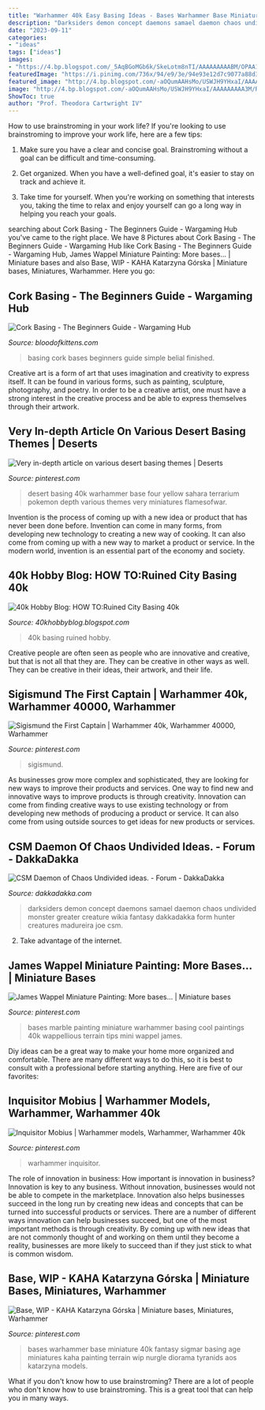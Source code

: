 ```yaml
---
title: "Warhammer 40k Easy Basing Ideas - Bases Warhammer Base Miniature 40k Fantasy Sigmar Basing Age Miniatures Kaha Painting Terrain Wip Nurgle Diorama Tyranids Aos Katarzyna Models"
description: "Darksiders demon concept daemons samael daemon chaos undivided monster greater creature wikia fantasy dakkadakka form hunter creatures madureira joe csm"
date: "2023-09-11"
categories:
- "ideas"
tags: ["ideas"]
images:
- "https://4.bp.blogspot.com/_5AqBGoMGb6k/SkeLotm8nTI/AAAAAAAAABM/OPAA1BDtaOs/s320/IMG_0392.jpg"
featuredImage: "https://i.pinimg.com/736x/94/e9/3e/94e93e12d7c9077a88d31e350a39ad09.jpg"
featured_image: "http://4.bp.blogspot.com/-aOQumAAHsMo/USWJH9YHxaI/AAAAAAAAA3M/RlQ4qOYVEgU/s1600/2013-02-21+001+2013-02-21+005.JPG"
image: "http://4.bp.blogspot.com/-aOQumAAHsMo/USWJH9YHxaI/AAAAAAAAA3M/RlQ4qOYVEgU/s1600/2013-02-21+001+2013-02-21+005.JPG"
ShowToc: true
author: "Prof. Theodora Cartwright IV"
---
```



How to use brainstroming in your work life?
If you're looking to use brainstroming to improve your work life, here are a few tips:
1. Make sure you have a clear and concise goal. Brainstroming without a goal can be difficult and time-consuming.

2. Get organized. When you have a well-defined goal, it's easier to stay on track and achieve it.

3. Take time for yourself. When you're working on something that interests you, taking the time to relax and enjoy yourself can go a long way in helping you reach your goals.

	

		
searching about Cork Basing - The Beginners Guide - Wargaming Hub you've came to the right place. We have 8 Pictures about Cork Basing - The Beginners Guide - Wargaming Hub like Cork Basing - The Beginners Guide - Wargaming Hub, James Wappel Miniature Painting: More bases... | Miniature bases and also Base, WIP - KAHA Katarzyna Górska | Miniature bases, Miniatures, Warhammer. Here you go:
		
    
## Cork Basing - The Beginners Guide - Wargaming Hub

<img loading=lazy src="http://4.bp.blogspot.com/-aOQumAAHsMo/USWJH9YHxaI/AAAAAAAAA3M/RlQ4qOYVEgU/s1600/2013-02-21+001+2013-02-21+005.JPG" onerror="this.onerror=null;this.src='https://tse1.mm.bing.net/th?id=OIP.DCnEF7iNBr-EjRp1ix8dpgHaFi&amp;pid=15.1';" alt="Cork Basing - The Beginners Guide - Wargaming Hub">

_Source: bloodofkittens.com_

>basing cork bases beginners guide simple belial finished. 

	

Creative art is a form of art that uses imagination and creativity to express itself. It can be found in various forms, such as painting, sculpture, photography, and poetry. In order to be a creative artist, one must have a strong interest in the creative process and be able to express themselves through their artwork.

    
## Very In-depth Article On Various Desert Basing Themes | Deserts

<img loading=lazy src="https://i.pinimg.com/originals/11/d4/ed/11d4edfc1f578d1f63aa38809b1b8e97.jpg" onerror="this.onerror=null;this.src='https://tse4.mm.bing.net/th?id=OIP.FHM4jtYMWfgAND6ol6uH1QHaD_&amp;pid=15.1';" alt="Very in-depth article on various desert basing themes | Deserts">

_Source: pinterest.com_

>desert basing 40k warhammer base four yellow sahara terrarium pokemon depth various themes very miniatures flamesofwar. 

	

Invention is the process of coming up with a new idea or product that has never been done before. Invention can come in many forms, from developing new technology to creating a new way of cooking. It can also come from coming up with a new way to market a product or service. In the modern world, invention is an essential part of the economy and society.

    
## 40k Hobby Blog: HOW TO:Ruined City Basing 40k

<img loading=lazy src="https://4.bp.blogspot.com/_5AqBGoMGb6k/SkeLotm8nTI/AAAAAAAAABM/OPAA1BDtaOs/s320/IMG_0392.jpg" onerror="this.onerror=null;this.src='https://tse4.mm.bing.net/th?id=OIP._nRUcGJTrsKclbztY_4CJAAAAA&amp;pid=15.1';" alt="40k Hobby Blog: HOW TO:Ruined City Basing 40k">

_Source: 40khobbyblog.blogspot.com_

>40k basing ruined hobby. 

	

Creative people are often seen as people who are innovative and creative, but that is not all that they are. They can be creative in other ways as well. They can be creative in their ideas, their artwork, and their life.

    
## Sigismund The First Captain | Warhammer 40k, Warhammer 40000, Warhammer

<img loading=lazy src="https://i.pinimg.com/736x/94/e9/3e/94e93e12d7c9077a88d31e350a39ad09.jpg" onerror="this.onerror=null;this.src='https://tse4.mm.bing.net/th?id=OIP.WUgYyDyVak1_i8mmS4QYXwHaHa&amp;pid=15.1';" alt="Sigismund the First Captain | Warhammer 40k, Warhammer 40000, Warhammer">

_Source: pinterest.com_

>sigismund. 

	

As businesses grow more complex and sophisticated, they are looking for new ways to improve their products and services. One way to find new and innovative ways to improve products is through creativity. Innovation can come from finding creative ways to use existing technology or from developing new methods of producing a product or service. It can also come from using outside sources to get ideas for new products or services.

    
## CSM Daemon Of Chaos Undivided Ideas. - Forum - DakkaDakka

<img loading=lazy src="http://images.dakkadakka.com/gallery/2011/1/21/175968_sm-Daemons.jpg" onerror="this.onerror=null;this.src='https://tse1.mm.bing.net/th?id=OIP.afOGm4NfX73BGFaV3aPyYQHaG4&amp;pid=15.1';" alt="CSM Daemon of Chaos Undivided ideas. - Forum - DakkaDakka">

_Source: dakkadakka.com_

>darksiders demon concept daemons samael daemon chaos undivided monster greater creature wikia fantasy dakkadakka form hunter creatures madureira joe csm. 

	

2. Take advantage of the internet.

    
## James Wappel Miniature Painting: More Bases... | Miniature Bases

<img loading=lazy src="https://i.pinimg.com/originals/16/a3/f6/16a3f60f454a5450887e57d15045e30f.jpg" onerror="this.onerror=null;this.src='https://tse2.mm.bing.net/th?id=OIP.ZHh1M7itVA8yqxo4KYVH7wHaEb&amp;pid=15.1';" alt="James Wappel Miniature Painting: More bases... | Miniature bases">

_Source: pinterest.com_

>bases marble painting miniature warhammer basing cool paintings 40k wappellious terrain tips mini wappel james. 

	

Diy ideas can be a great way to make your home more organized and comfortable. There are many different ways to do this, so it is best to consult with a professional before starting anything. Here are five of our favorites: 

    
## Inquisitor Mobius | Warhammer Models, Warhammer, Warhammer 40k

<img loading=lazy src="https://i.pinimg.com/736x/9e/c8/da/9ec8da5c48ef8df2c92f7ccd89e406e1.jpg" onerror="this.onerror=null;this.src='https://tse3.mm.bing.net/th?id=OIP.r8slqqC-UmQBl7jiL7nEiAHaJ3&amp;pid=15.1';" alt="Inquisitor Mobius | Warhammer models, Warhammer, Warhammer 40k">

_Source: pinterest.com_

>warhammer inquisitor. 

	

The role of innovation in business: How important is innovation in business?
Innovation is key to any business. Without innovation, businesses would not be able to compete in the marketplace. Innovation also helps businesses succeed in the long run by creating new ideas and concepts that can be turned into successful products or services. There are a number of different ways innovation can help businesses succeed, but one of the most important methods is through creativity. By coming up with new ideas that are not commonly thought of and working on them until they become a reality, businesses are more likely to succeed than if they just stick to what is common wisdom.

    
## Base, WIP - KAHA Katarzyna Górska | Miniature Bases, Miniatures, Warhammer

<img loading=lazy src="https://i.pinimg.com/originals/96/f1/a2/96f1a28a99565a37270716fc4d3822f4.jpg" onerror="this.onerror=null;this.src='https://tse4.mm.bing.net/th?id=OIP.w5XTCS4WK2VYZYcTWm2MxgHaHa&amp;pid=15.1';" alt="Base, WIP - KAHA Katarzyna Górska | Miniature bases, Miniatures, Warhammer">

_Source: pinterest.com_

>bases warhammer base miniature 40k fantasy sigmar basing age miniatures kaha painting terrain wip nurgle diorama tyranids aos katarzyna models. 

	

What if you don't know how to use brainstroming?
There are a lot of people who don't know how to use brainstroming. This is a great tool that can help you in many ways.

